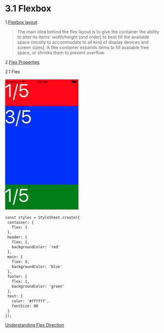 # 3.1 Flexbox


1.[Flexbox layout](https://css-tricks.com/snippets/css/a-guide-to-flexbox/)
  >The main idea behind the flex layout is to give the container the ability to alter its items' width/height (and order) to best fill the available space (mostly to accommodate to all kind of display devices and screen sizes). A flex container expands items to fill available free space, or shrinks them to prevent overflow.


2.[Flex Properties](https://facebook.github.io/react-native/docs/flexbox.html#content)
 
 2.1 Flex

![](QQ20160705-0.png)

 ```
 const styles = StyleSheet.create({
  container: {
    flex: 1
  },
  header: {
    flex: 1,
    backgroundColor: 'red'
  },
  main: {
    flex: 3,
    backgroundColor: 'blue'
  },
  footer: {
  	flex: 1,
    backgroundColor: 'green'
  },
  text: {
  	color: '#ffffff',
    fontSize: 80
  }
});
 ```
[Understanding Flex Direction](http://www.standardista.com/understanding-flex-direction/)

